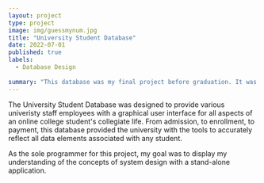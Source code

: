 ```yaml
---
layout: project
type: project
image: img/guessmynum.jpg
title: "University Student Database"
date: 2022-07-01
published: true
labels:
  - Database Design
  
summary: "This database was my final project before graduation. It was designed for Principles of System Design, CSC 272."
---
```


The University Student Database was designed to provide various univeristy staff employees with a graphical user interface for all aspects of an online college student's collegiate life. From admission, to enrollment, to payment, this database provided the university with the tools to accurately reflect all data elements associated with any student. 

As the sole programmer for this project, my goal was to display my understanding of the concepts of system design with a stand-alone application.

